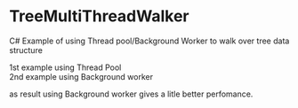 # TreeMultiThreadWalker

C#  Example of using Thread pool/Background Worker  to walk over tree data structure

1st example using Thread Pool  
2nd example using Background worker  

as result using Background worker gives a litle better perfomance. 